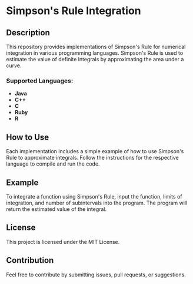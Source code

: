 # Simpson's Rule Integration

## Description
This repository provides implementations of Simpson's Rule for numerical integration in various programming languages. Simpson's Rule is used to estimate the value of definite integrals by approximating the area under a curve.

### Supported Languages:
- **Java**
- **C++**
- **C**
- **Ruby**
- **R**

## How to Use
Each implementation includes a simple example of how to use Simpson's Rule to approximate integrals. Follow the instructions for the respective language to compile and run the code.

## Example
To integrate a function using Simpson's Rule, input the function, limits of integration, and number of subintervals into the program. The program will return the estimated value of the integral.

## License
This project is licensed under the MIT License.

## Contribution
Feel free to contribute by submitting issues, pull requests, or suggestions.
